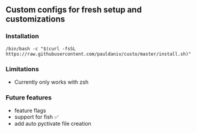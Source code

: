 ## Custom configs for fresh setup and customizations
### Installation
```shell
/bin/bash -c "$(curl -fsSL https://raw.githubusercontent.com/pauldaniv/custo/master/install.sh)"
```

### Limitations
- Currently only works with zsh

### Future features
- feature flags
- support for fish ✅
- add auto pyctivate file creation
